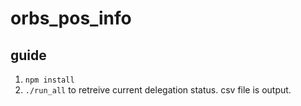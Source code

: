 # orbs_pos_info

## guide
1. `npm install`
2. `./run_all` to retreive current delegation status. csv file is output.
